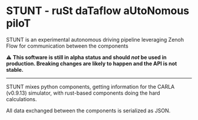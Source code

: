 # STUNT - ruSt daTaflow aUtoNomous piloT

STUNT is an experimental autonomous driving pipeline leveraging Zenoh Flow
for communication between the components


:warning: **This software is still in alpha status and should _not_ be used in production. Breaking changes are likely to happen and the API is not stable.**


---

STUNT mixes python components, getting information for the CARLA (v0.9.13) simulator, with
rust-based components doing the hard calculations.


All data exchanged between the components is serialized as JSON.